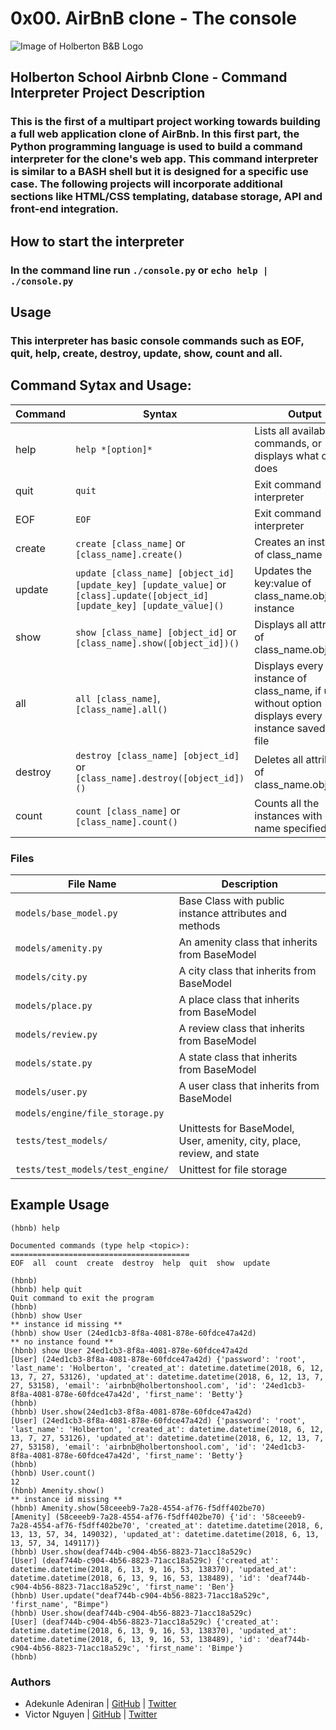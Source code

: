# 0x00. AirBnB clone - The console
![Image of Holberton B&B Logo](https://s3.amazonaws.com/intranet-projects-files/holbertonschool-higher-level_programming+/263/HBTN-hbnb-Final.png)

## Holberton School Airbnb Clone - Command Interpreter Project Description
### This is the first of a multipart project working towards building a full web application clone of AirBnb. In this first part, the Python programming language is used to build a command interpreter for the clone's web app. This command interpreter is similar to a BASH shell but it is designed for a specific use case. The following projects will incorporate additional sections like HTML/CSS templating, database storage, API and front-end integration.

## How to start the interpreter
### In the command line run `./console.py` or `echo help | ./console.py`

## Usage
### This interpreter has basic console commands such as EOF, quit, help, create, destroy, update, show, count and all.

## Command Sytax and Usage:

Command | Syntax | Output
------- | ------ | ------
help | `help *[option]*` | Lists all available commands, or displays what option does
quit | `quit` | Exit command interpreter
EOF | `EOF` | Exit command interpreter
create | `create [class_name]` or `[class_name].create()`| Creates an instance of class_name
update | `update [class_name] [object_id] [update_key] [update_value]` or  `[class].update([object_id] [update_key] [update_value]()`| Updates the key:value of class_name.object_id instance
show | `show [class_name] [object_id]` or `[class_name].show([object_id])()` | Displays all attributes of class_name.object_id
all | `all [class_name]`, `[class_name].all()` | Displays every instance of class_name, if used without option displays every instance saved to the file
destroy | `destroy [class_name] [object_id]` or `[class_name].destroy([object_id])()` | Deletes all attributes of class_name.object_id
count | `count [class_name]` or `[class_name].count()`| Counts all the instances with class name specified


### Files
File Name | Description
--- | ---
`models/base_model.py` | Base Class with public instance attributes and methods
`models/amenity.py` | An amenity class that inherits from BaseModel
`models/city.py` | A city class that inherits from BaseModel
`models/place.py` | A place class that inherits from BaseModel
`models/review.py` | A review class that inherits from BaseModel
`models/state.py` | A state class that inherits from BaseModel
`models/user.py` | A user class that inherits from BaseModel
`models/engine/file_storage.py` |
`tests/test_models/` | Unittests for BaseModel, User, amenity, city, place, review, and state
`tests/test_models/test_engine/` | Unittest for file storage

## Example Usage
```python3
(hbnb) help

Documented commands (type help <topic>):
========================================
EOF  all  count  create  destroy  help  quit  show  update

(hbnb)
(hbnb) help quit
Quit command to exit the program
(hbnb)
(hbnb) show User
** instance id missing **
(hbnb) show User (24ed1cb3-8f8a-4081-878e-60fdce47a42d)
** no instance found **
(hbnb) show User 24ed1cb3-8f8a-4081-878e-60fdce47a42d
[User] (24ed1cb3-8f8a-4081-878e-60fdce47a42d) {'password': 'root', 'last_name': 'Holberton', 'created_at': datetime.datetime(2018, 6, 12, 13, 7, 27, 53126), 'updated_at': datetime.datetime(2018, 6, 12, 13, 7, 27, 53158), 'email': 'airbnb@holbertonshool.com', 'id': '24ed1cb3-8f8a-4081-878e-60fdce47a42d', 'first_name': 'Betty'}
(hbnb)
(hbnb) User.show(24ed1cb3-8f8a-4081-878e-60fdce47a42d)
[User] (24ed1cb3-8f8a-4081-878e-60fdce47a42d) {'password': 'root', 'last_name': 'Holberton', 'created_at': datetime.datetime(2018, 6, 12, 13, 7, 27, 53126), 'updated_at': datetime.datetime(2018, 6, 12, 13, 7, 27, 53158), 'email': 'airbnb@holbertonshool.com', 'id': '24ed1cb3-8f8a-4081-878e-60fdce47a42d', 'first_name': 'Betty'}
(hbnb)
(hbnb) User.count()
12
(hbnb) Amenity.show()
** instance id missing **
(hbnb) Amenity.show(58ceeeb9-7a28-4554-af76-f5dff402be70)
[Amenity] (58ceeeb9-7a28-4554-af76-f5dff402be70) {'id': '58ceeeb9-7a28-4554-af76-f5dff402be70', 'created_at': datetime.datetime(2018, 6, 13, 13, 57, 34, 149032), 'updated_at': datetime.datetime(2018, 6, 13, 13, 57, 34, 149117)}
(hbnb) User.show(deaf744b-c904-4b56-8823-71acc18a529c)
[User] (deaf744b-c904-4b56-8823-71acc18a529c) {'created_at': datetime.datetime(2018, 6, 13, 9, 16, 53, 138370), 'updated_at': datetime.datetime(2018, 6, 13, 9, 16, 53, 138489), 'id': 'deaf744b-c904-4b56-8823-71acc18a529c', 'first_name': 'Ben'}
(hbnb) User.update("deaf744b-c904-4b56-8823-71acc18a529c", 'first_name', "Bimpe")
(hbnb) User.show(deaf744b-c904-4b56-8823-71acc18a529c)
[User] (deaf744b-c904-4b56-8823-71acc18a529c) {'created_at': datetime.datetime(2018, 6, 13, 9, 16, 53, 138370), 'updated_at': datetime.datetime(2018, 6, 13, 9, 16, 53, 138489), 'id': 'deaf744b-c904-4b56-8823-71acc18a529c', 'first_name': 'Bimpe'}
(hbnb)
```

### Authors
* Adekunle Adeniran | [GitHub](https://github.com/flourishcodes) | [Twitter](https://twitter.com/flourishcodes)
* Victor Nguyen | [GitHub](https://github.com/vmdn23) | [Twitter](https://twitter.com/victormdnguyen)